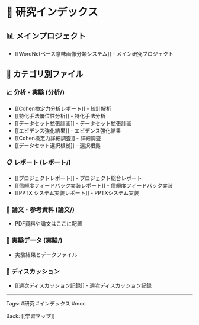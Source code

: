 # 🔬 研究インデックス

## 📊 メインプロジェクト
- [[WordNetベース意味画像分類システム]] - メイン研究プロジェクト

## 📁 カテゴリ別ファイル

### 📈 分析・実験 (分析/)
- [[Cohen検定力分析レポート]] - 統計解析
- [[特化手法優位性分析]] - 特化手法分析
- [[データセット拡張計画]] - データセット拡張計画
- [[エビデンス強化結果]] - エビデンス強化結果
- [[Cohen検定力詳細調査]] - 詳細調査
- [[データセット選択根拠]] - 選択根拠

### 📋 レポート (レポート/)
- [[プロジェクトレポート]] - プロジェクト総合レポート
- [[信頼度フィードバック実装レポート]] - 信頼度フィードバック実装
- [[PPTX システム実装レポート]] - PPTXシステム実装

### 📄 論文・参考資料 (論文/)
- PDF資料や論文はここに配置

### 🧪 実験データ (実験/)
- 実験結果とデータファイル

### 💬 ディスカッション
- [[週次ディスカッション記録]] - 週次ディスカッション記録

---
Tags: #研究 #インデックス #moc

Back: [[学習マップ]]
